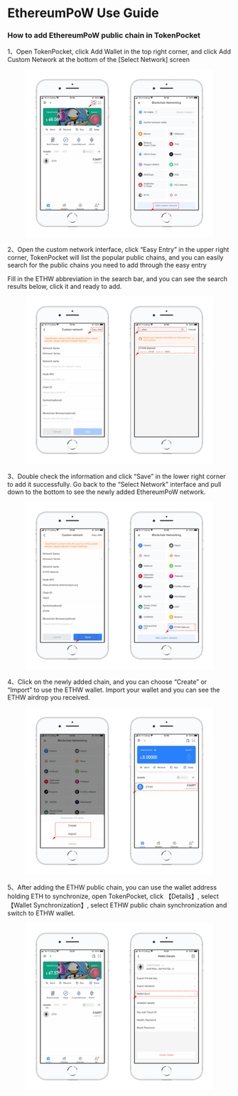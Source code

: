 # EthereumPoW Use Guide

### How to add EthereumPoW public chain in TokenPocket

1、Open TokenPocket, click Add Wallet in the top right corner, and click Add Custom Network at the bottom of the \[Select Network] screen

<figure><img src="../../.gitbook/assets/1 (1) (1) (1) (1) (1) (1) (1).png" alt=""><figcaption></figcaption></figure>

2、Open the custom network interface, click “Easy Entry” in the upper right corner, TokenPocket will list the popular public chains, and you can easily search for the public chains you need to add through the easy entry

Fill in the ETHW abbreviation in the search bar, and you can see the search results below, click it and ready to add.

<figure><img src="../../.gitbook/assets/2 (1) (1) (2) (1).png" alt=""><figcaption></figcaption></figure>

3、Double check the information and click “Save” in the lower right corner to add it successfully. Go back to the “Select Network” interface and pull down to the bottom to see the newly added EthereumPoW network.

<figure><img src="../../.gitbook/assets/3 (5) (1) (2).png" alt=""><figcaption></figcaption></figure>

4、Click on the newly added chain, and you can choose “Create” or “Import” to use the ETHW wallet. Import your wallet and you can see the ETHW airdrop you received.

<figure><img src="../../.gitbook/assets/4 (3).png" alt=""><figcaption></figcaption></figure>

5、After adding the ETHW public chain, you can use the wallet address holding ETH to synchronize, open TokenPocket, click 【Details】, select 【Wallet Synchronization】, select ETHW public chain synchronization and switch to ETHW wallet.

<figure><img src="../../.gitbook/assets/5 (1) (1) (1) (2).png" alt=""><figcaption></figcaption></figure>
